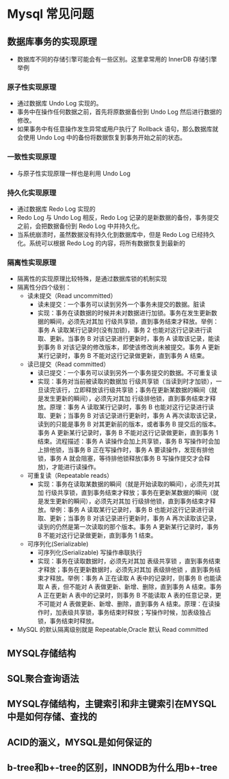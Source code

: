 # Mysql 常见问题
## 数据库事务的实现原理
* 数据库不同的存储引擎可能会有一些区别。这里拿常用的 InnerDB 存储引擎举例

### 原子性实现原理
* 通过数据库 Undo Log 实现的。
* 事务中在操作任何数据之前，首先将原数据备份到 Undo Log 然后进行数据的修改。
* 如果事务中有任意操作发生异常或用户执行了 Rollback 语句，那么数据库就会使用 Undo Log 中的备份将数据恢复到事务开始之前的状态。

### 一致性实现原理
* 与原子性实现原理一样也是利用 Undo Log

### 持久化实现原理
* 通过数据库 Redo Log 实现的
* Redo Log 与 Undo Log 相反，Redo Log 记录的是新数据的备份，事务提交之前，会把数据备份到 Redo Log 中并持久化。
* 当系统崩溃时，虽然数据没有持久化到数据库中，但是 Redo Log 已经持久化。系统可以根据 Redo Log 的内容，将所有数据恢复到最新的

### 隔离性实现原理
* 隔离性的实现原理比较特殊，是通过数据库锁的机制实现
* 隔离性分四个级别：
    * 读未提交（Read uncommitted）
        * 读未提交：一个事务可以读到另外一个事务未提交的数据。脏读
        * 实现：事务在读数据的时候并未对数据进行加锁。事务在发生更新数据的瞬间，必须先对其加 行级共享锁，直到事务结束才释放。举例：事务 A 读取某行记录时(没有加锁)，事务 2 也能对这行记录进行读取、更新。当事务 B 对该记录进行更新时，事务 A 读取该记录，能读到事务 B 对该记录的修改版本，即使该修改尚未被提交。事务 A 更新某行记录时，事务 B 不能对这行记录做更新，直到事务 A 结束。
    * 读已提交（Read committed）
        * 读已提交：一个事务可以读到另外一个事务提交的数据。不可重复读
        * 实现：事务对当前被读取的数据加 行级共享锁（当读到时才加锁），一旦读完该行，立即释放该行级共享锁；事务在更新某数据的瞬间（就是发生更新的瞬间），必须先对其加 行级排他锁，直到事务结束才释放。原理：事务 A 读取某行记录时，事务 B 也能对这行记录进行读取、更新；当事务 B 对该记录进行更新时，事务 A 再次读取该记录，读到的只能是事务 B 对其更新前的版本，或者事务 B 提交后的版本。事务 A 更新某行记录时，事务 B 不能对这行记录做更新，直到事务 1 结束。流程描述：事务 A 读操作会加上共享锁，事务 B 写操作时会加上排他锁，当事务 B 正在写操作时，事务 A 要读操作，发现有排他锁，事务 A 就会阻塞，等待排他锁释放(事务 B 写操作提交才会释放)，才能进行读操作。
    * 可重复读（Repeatable reads）
        * 实现：事务在读取某数据的瞬间（就是开始读取的瞬间），必须先对其加 行级共享锁，直到事务结束才释放；事务在更新某数据的瞬间（就是发生更新的瞬间），必须先对其加 行级排他锁，直到事务结束才释放。举例：事务 A 读取某行记录时，事务 B 也能对这行记录进行读取、更新；当事务 B 对该记录进行更新时，事务 A 再次读取该记录，读到的仍然是第一次读取的那个版本。事务 A 更新某行记录时，事务 B 不能对这行记录做更新，直到事务 1 结束。
    * 可序列化(Serializable) 
        * 可序列化(Serializable) 写操作串联执行
        * 实现：事务在读取数据时，必须先对其加 表级共享锁 ，直到事务结束才释放；事务在更新数据时，必须先对其加 表级排他锁 ，直到事务结束才释放。举例：事务 A 正在读取 A 表中的记录时，则事务 B 也能读取 A 表，但不能对 A 表做更新、新增、删除，直到事务 A 结束。事务 A 正在更新 A 表中的记录时，则事务 B 不能读取 A 表的任意记录，更不可能对 A 表做更新、新增、删除，直到事务 A 结束。原理：在读操作时，加表级共享锁，事务结束时释放；写操作时候，加表级独占锁，事务结束时释放。
* MySQL 的默认隔离级别就是 Repeatable,Oracle 默认 Read committed

## MYSQL存储结构
## SQL聚合查询语法
## MYSQL存储结构，主键索引和非主键索引在MYSQL中是如何存储、查找的
## ACID的涵义，MYSQL是如何保证的
## b-tree和b+-tree的区别，INNODB为什么用b+-tree